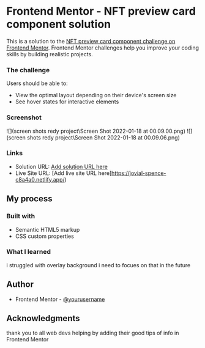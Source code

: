 # Frontend Mentor - NFT preview card component solution

This is a solution to the [NFT preview card component challenge on Frontend Mentor](https://www.frontendmentor.io/challenges/nft-preview-card-component-SbdUL_w0U). Frontend Mentor challenges help you improve your coding skills by building realistic projects.

### The challenge

Users should be able to:

- View the optimal layout depending on their device's screen size
- See hover states for interactive elements

### Screenshot

![](screen shots redy project\Screen Shot 2022-01-18 at 00.09.00.png)
![](screen shots redy project\Screen Shot 2022-01-18 at 00.09.06.png)

### Links

- Solution URL: [Add solution URL here](https://github.com/Mansour0007/NFT-preview-card-component-challenge)
- Live Site URL: [Add live site URL here]https://jovial-spence-c8a4a0.netlify.app/)

## My process

### Built with

- Semantic HTML5 markup
- CSS custom properties

### What I learned

i struggled with overlay background i need to focues on that in the future

## Author

- Frontend Mentor - [@yourusername](https://www.frontendmentor.io/profile/Mansour0007)

## Acknowledgments

thank you to all web devs helping by adding their good tips of info in Frontend Mentor
